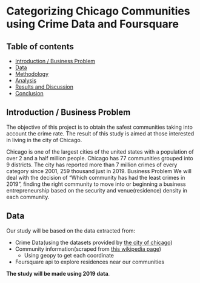 # Categorizing Chicago Communities using Crime Data and Foursquare

## Table of contents
* [Introduction / Business Problem](#introduction)
* [Data](#data)
* [Methodology](#methodology)
* [Analysis](#analysis)
* [Results and Discussion](#results)
* [Conclusion](#conclusion)

## Introduction / Business Problem <a name="introduction"></a>

The objective of this project is to obtain the safest communities taking into account the crime rate. The result of this study is aimed at those interested in living in the city of Chicago.

Chicago is one of the largest cities of the united states with a population of over 2 and a half million people. Chicago has 77 communities grouped into 9 districts.  The city has reported more than 7 million crimes of every category since 2001, 259 thousand just in 2019.  Business Problem  We will deal with the decision of “Which community has had the least crimes in 2019”, finding the right community to move into or beginning a business entrepreneurship based on the security and venue(residence) density in each community. 
 
## Data <a name="data"></a>

Our study will be based on the data extracted from:
 * Crime Data(using the datasets provided by <a target='new' href='https://data.cityofchicago.org/Public-Safety/Crimes-2001-to-present-Dashboard/5cd6-ry5g'>the city of chicago</a>)
 * Community information(scraped from <a target='new' href='https://en.wikipedia.org/wiki/Community_areas_in_Chicago'>this wikipedia page</a>)
 	* Using geopy to get each coordinate
 * Foursquare api to explore residences near our communities
 
**The study will be made using 2019 data**.
 
